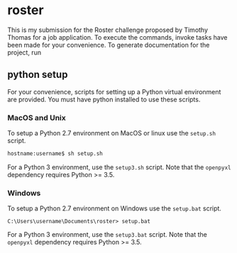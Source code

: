 # roster

This is my submission for the Roster challenge proposed by Timothy Thomas for a job application. To execute the commands, invoke tasks have been made for your convenience. To generate documentation for the project, run 

## python setup

For your convenience, scripts for setting up a Python virtual environment are provided. You must have python installed to use these scripts.

### MacOS and Unix

To setup a Python 2.7 environment on MacOS or linux use the ``setup.sh`` script.

```bash
hostname:username$ sh setup.sh
```

For a Python 3 environment, use the ``setup3.sh`` script. Note that the ``openpyxl`` dependency requires Python >= 3.5.

### Windows

To setup a Python 2.7 environment on Windows use the ``setup.bat`` script.

```batch
C:\Users\username\Documents\roster> setup.bat
```

For a Python 3 environment, use the ``setup3.bat`` script. Note that the ``openpyxl`` dependency requires Python >= 3.5.

